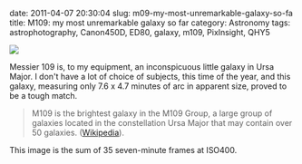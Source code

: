 date: 2011-04-07 20:30:04
slug: m09-my-most-unremarkable-galaxy-so-fa
title: M109: my most unremarkable galaxy so far
category: Astronomy
tags: astrophotography, Canon450D, ED80, galaxy, m109, PixInsight, QHY5

[![][1]][1]

Messier 109 is, to my equipment, an inconspicuous little galaxy in Ursa Major.
I don't have a lot of choice of subjects, this time of the year, and this
galaxy, measuring only 7.6 x 4.7 minutes of arc in apparent size, proved to be
a tough match.

> M109 is the brightest galaxy in the M109 Group, a large group of galaxies
> located in the constellation Ursa Major that may contain over 50 galaxies.
> ([Wikipedia](http://en.wikipedia.org/wiki/Messier_109)).

This image is the sum of 35 seven-minute frames at ISO400.

[1]: |filename|/images/2011_m109.jpg
